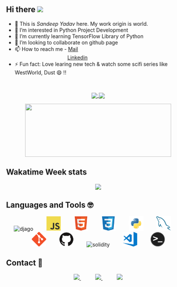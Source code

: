 ## Hi there <img width="22px" src="https://raw.githubusercontent.com/iampavangandhi/iampavangandhi/master/gifs/Hi.gif">

- 👋 This is *Sandeep Yadav* here. My work origin is world.
- 👀 I’m interested in Python Project Development
- 🌱 I’m currently learning TensorFlow Library of Python
- 💞️ I’m looking to collaborate on github page
- 📫 How to reach me - [Mail](mailto:sandeepyadav1478@gmail.com)<br>
&emsp;&emsp;&emsp;&emsp;&emsp;&emsp;&emsp;&emsp;&emsp;&emsp;&nbsp;[Linkedin](https://www.linkedin.com/in/sandeepyadav1478/)
- ⚡ Fun fact: Love learing new tech & watch some scifi series like WestWorld, Dust 😄 !! 

<br>
<p align="center">
  <a href="https://github.com/sandeepyadav1478/github-readme-stats">
    <img
      align="center"
       height="145"
      src="https://github-readme-stats.vercel.app/api/top-langs/?username=sandeepyadav1478&layout=compact&count_private=true&theme=tokyonight"
    />
  </a>
  <a href="https://github.com/sandeepyadav1478/github-readme-stats">
    <img
      align="center"
       height="145"
       src="https://github-readme-stats.vercel.app/api?username=sandeepyadav1478&count_private=true&show_icons=true&custom_title=Github%20Status&theme=tokyonight"
    />
  </a>
 </p>
 <p align="center">
   <a href="https://github.com/sandeepyadav1478/github-readme-stats">
    <img
      align="center"
      height="145"
       width="400"
      src="https://github-readme-stats.vercel.app/api/pin/?username=sandeepyadav1478&repo=Transfer-files-from-google-to-terabox-cloud&theme=tokyonight"/>
  </a>
 </p>
 
 ## Wakatime Week stats
 
 <p align="center">
     <a href="https://github.com/sandeepyadav1478/github-readme-stats">
    <img
      align="center"
      src="https://github-readme-stats.vercel.app/api/wakatime?username=sandeepyadav1478&theme=dark&count_private=true&show_icons=true&layout=compact"/>
  </a>
  </p>

<!---
sandeepyadav1478/sandeepyadav1478 is a ✨ special ✨ repository because its `README.md` (this file) appears on your GitHub profile.
You can click the Preview link to take a look at your changes.
--->


## Languages and Tools :nerd_face:
<p align="center">
    <img height="40" alt="djago" src="https://img.pngio.com/django-web-development-web-framework-python-software-framework-django-png-550_550.png">
    &nbsp;&nbsp;&nbsp;&nbsp;&nbsp;&nbsp;&nbsp;
    <img height="40" alt="js" src="https://raw.githubusercontent.com/devicons/devicon/master/icons/javascript/javascript-original.svg">
    &nbsp;&nbsp;&nbsp;&nbsp;&nbsp;&nbsp;&nbsp;
    <img height="40" alt="html5" src="https://raw.githubusercontent.com/devicons/devicon/master/icons/html5/html5-original.svg">
    &nbsp;&nbsp;&nbsp;&nbsp;&nbsp;&nbsp;&nbsp;
    <img height="40" alt="css3" src="https://raw.githubusercontent.com/devicons/devicon/master/icons/css3/css3-original.svg">
    &nbsp;&nbsp;&nbsp;&nbsp;&nbsp;&nbsp;&nbsp;
    <img height="40" alt="python3" src="https://raw.githubusercontent.com/github/explore/80688e429a7d4ef2fca1e82350fe8e3517d3494d/topics/python/python.png">
    &nbsp;&nbsp;&nbsp;&nbsp;&nbsp;&nbsp;&nbsp;
    <img height="40" alt="mysql" src="https://raw.githubusercontent.com/devicons/devicon/master/icons/mysql/mysql-original.svg">
     &nbsp;&nbsp;&nbsp;&nbsp;&nbsp;&nbsp;&nbsp;
    <img height="40" alt="git" src="https://raw.githubusercontent.com/devicons/devicon/master/icons/git/git-original.svg">
    &nbsp;&nbsp;&nbsp;&nbsp;&nbsp;&nbsp;&nbsp;
    <img height="40" alt="github" src="https://raw.githubusercontent.com/devicons/devicon/master/icons/github/github-original.svg">
    &nbsp;&nbsp;&nbsp;&nbsp;&nbsp;&nbsp;&nbsp;
    <img height="40" alt="solidity" src="https://iconape.com/wp-content/png_logo_vector/solidity.png">
    &nbsp;&nbsp;&nbsp;&nbsp;&nbsp;&nbsp;&nbsp;
    <img height="40" src="https://raw.githubusercontent.com/github/explore/80688e429a7d4ef2fca1e82350fe8e3517d3494d/topics/visual-studio-code/visual-studio-code.png" alt="VSC" >
    &nbsp;&nbsp;&nbsp;&nbsp;&nbsp;&nbsp;&nbsp;
    <img height="40" alt="powershell" src="https://raw.githubusercontent.com/github/explore/80688e429a7d4ef2fca1e82350fe8e3517d3494d/topics/terminal/terminal.png">

</p>

## Contact :iphone:

<p align="center">
    <a href="https://github.com/sandeepyadav1478">
        <img  src="https://img.shields.io/badge/github-%23100000.svg?&style=for-the-badge&logo=github&logoColor=white&link=mailto:https://github.com/sandeepyadav1478">
    </a>
    &nbsp;&nbsp;&nbsp;&nbsp;&nbsp;&nbsp;&nbsp;&nbsp;&nbsp;
    <a href="mailto:sandeepyadav1478@gmail.com">
        <img src="https://img.shields.io/badge/gmail-D14836?&style=for-the-badge&logo=gmail&logoColor=white&link=mailto:sandeepyadav1478@gmail.com">
    </a>
    &nbsp;&nbsp;&nbsp;&nbsp;&nbsp;&nbsp;&nbsp;&nbsp;&nbsp;
    <a href="https://www.linkedin.com/in/sandeepyadav1478">
        <img src="https://img.shields.io/badge/linkedin-%230077B5.svg?&style=for-the-badge&logo=linkedin&logoColor=white&link=mailto:https://www.linkedin.com/in/mateusaraujobarros/">
    </a>
</p>

<!--
# Blog posts
 BLOG-POST-LIST:START --><!--
- [Get Your hands Dirty in these Before approaching Machine Learning field](https://medium.com/@spsupraj2d/get-your-hands-dirty-in-these-before-approaching-machine-learning-field-71f56c461c72?source=rss-4b5584b42d16------2)-->
<!-- BLOG-POST-LIST:END -->

<br>
<br>

